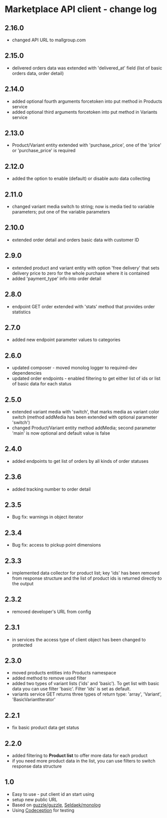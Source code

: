 # Marketplace API client - change log

## 2.16.0
- changed API URL to mallgroup.com
 
## 2.15.0
- delivered orders data was extended with 'delivered_at' field (list of basic orders data, order detail)

## 2.14.0
- added optional fourth arguments forcetoken into put method in Products service 
- added optional third arguments forcetoken into put method in Variants service 

## 2.13.0
- Product/Variant entity extended with 'purchase_price', one of the 'price' or 'purchase_price' is required

## 2.12.0
- added the option to enable (default) or disable auto data collecting

## 2.11.0
- changed variant media switch to string; now is media tied to variable parameters; put one of the variable parameters

## 2.10.0
- extended order detail and orders basic data with customer ID

## 2.9.0
- extended product and variant entity with option 'free delivery' that sets delivery price to zero for the whole purchase where it is contained
- added 'payment_type' info into order detail

## 2.8.0
- endpoint GET order extended with 'stats' method that provides order statistics

## 2.7.0
- added new endpoint parameter values to categories

## 2.6.0
- updated composer - moved monolog logger to required-dev dependencies
- updated order endpoints - enabled filtering to get either list of ids or list of basic data for each status

## 2.5.0
- extended variant media with 'switch', that marks media as variant color switch (method addMedia has been extended with optional parameter 'switch')
- changed Product/Variant entity method addMedia; second parameter 'main' is now optional and default value is false

## 2.4.0
- added endpoints to get list of orders by all kinds of order statuses

## 2.3.6
- added tracking number to order detail

## 2.3.5
- Bug fix: warnings in object iterator

## 2.3.4
- Bug fix: access to pickup point dimensions

## 2.3.3
- implemented data collector for product list; key 'ids' has been removed from response structure and the list of product ids is returned directly to the output

## 2.3.2
-  removed developer's URL from config

## 2.3.1
- in services the access type of client object has been changed to protected

## 2.3.0
- moved products entities into Products namespace
- added method to remove used filter
- added two types of variant lists ('ids' and 'basic'). To get list with basic data you can use filter 'basic'. Filter 'ids' is set as default.
- variants service GET returns three types of return type: 'array', 'Variant', 'BasicVariantIterator'

## 2.2.1
- fix basic product data get status

## 2.2.0
- added filtering to **Product list** to offer more data for each product
- if you need more product data in the list, you can use filters to switch response data structure

## 1.0
- Easy to use - put client id an start using
- setup new public URL
- Based on [guzzle/guzzle](https://github.com/guzzle/guzzle), [Seldaek/monolog](https://github.com/Seldaek/monolog)
- Using [Codeception](https://github.com/Codeception/Codeception) for testing
